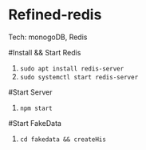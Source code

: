 # Refined-redis
Tech: monogoDB, Redis

#Install && Start Redis
1. `sudo apt install redis-server`
2. `sudo systemctl start redis-server`

#Start Server
1. `npm start`

#Start FakeData
1. `cd fakedata && createHis`